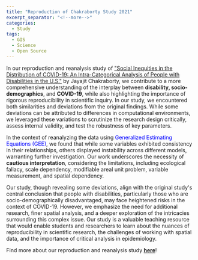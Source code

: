 ```yaml
---
title: "Reproduction of Chakraborty Study 2021"
excerpt_separator: "<!--more-->"
categories:
  - Study
tags:
  - GIS
  - Science
  - Open Source
---
```


In our reproduction and reanalysis study of ["Social Inequities in the Distribution of COVID-19: An Intra-Categorical Analysis of People with Disabilities in the U.S."](https://www.sciencedirect.com/science/article/pii/S1936657420301394?ref=pdf_download&fr=RR-2&rr=8112c85ec9324204) by Jayajit Chakraborty, we contribute to a more comprehensive understanding of the interplay between **disability, socio-demographics**, and **COVID-19**, while also highlighting the importance of rigorous reproducibility in scientific inquiry. In our study, we encountered both similarities and deviations from the original findings. While some deviations can be attributed to differences in computational environments, we leveraged these variations to scrutinize the research design critically, assess internal validity, and test the robustness of key parameters.

In the context of reanalyzing the data using <w style="color:blue;">Generalized Estimating Equations (GEE)</w>, we found that while some variables exhibited consistency in their relationships, others displayed instability across different models, warranting further investigation. Our work underscores the necessity of **cautious interpretation**, considering the limitations, including ecological fallacy, scale dependency, modifiable areal unit problem, variable measurement, and spatial dependency.

Our study, though revealing some deviations, align with the original study's central conclusion that people with disabilities, particularly those who are socio-demographically disadvantaged, may face heightened risks in the context of COVID-19. However, we emphasize the need for additional research, finer spatial analysis, and a deeper exploration of the intricacies surrounding this complex issue. Our study is a valuable teaching resource that would enable students and researchers to learn about the nuances of reproducibility in scientific research, the challenges of working with spatial data, and the importance of critical analysis in epidemiology.

Find more about our reproduction and reanalysis study [**here**](https://katieheo.github.io/RPr-Chakraborty-2021/)!
